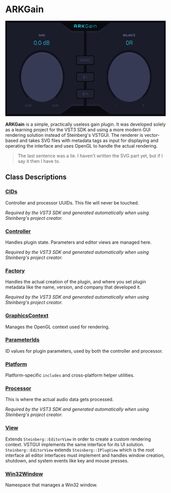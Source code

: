# ARKGain

<img src="resource/ui.svg" width="600" height="300"/>

**ARKGain** is a simple, practically useless gain plugin. It was developed solely as a learning project for the VST3
SDK and using a more modern GUI rendering solution instead of Steinberg's VSTGUI. The renderer is vector-based and takes
SVG files with metadata tags as input for displaying and operating the interface and uses OpenGL to handle the actual
rendering.

> The last sentence was a lie. I haven't written the SVG part yet, but if I say it then I have to.

## Class Descriptions

### [CIDs](source/CIDs.h)

Controller and processor UUIDs. This file will never be touched.

*Required by the VST3 SDK and generated automatically when using Steinberg's project
creator.*

### [Controller](source/Controller.h)

Handles plugin state. Parameters and editor views are managed here.

*Required by the VST3 SDK and generated
automatically when using Steinberg's project
creator.*

### [Factory](source/Factory.cpp)

Handles the actual creation of the plugin, and where you set plugin metadata like the name, version, and company that
developed it.

*Required by the VST3 SDK and generated
automatically when using Steinberg's project
creator.*

### [GraphicsContext](source/GraphicsContext.h)

Manages the OpenGL context used for rendering.

### [ParameterIds](source/ParameterIds.h)

ID values for plugin parameters, used by both the controller and processor.

### [Platform](source/Platform.h)

Platform-specific `includes` and cross-platform helper utilities.

### [Processor](source/Processor.h)

This is where the actual audio data gets processed.

*Required by the VST3 SDK and generated
automatically when using Steinberg's project
creator.*

### [View](source/View.h)

Extends `Steinberg::EditorView` in order to create a custom rendering context. VSTGUI implements the same interface
for its UI solution. `Steinberg::EditorView` extends `Steinberg::IPlugView` which is the root interface all editor
interfaces must implement and handles window creation, shutdown, and system events like key and mouse presses.

### [Win32Window](source/Win32Window.h)

Namespace that manages a Win32 window.